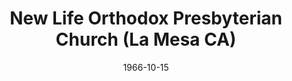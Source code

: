 ---
date: &id001 1966-10-15
end_date: null
location:
  address: null
  city: La Mesa
  state: CA
minister:
- end: 1977-01-01
  name: Edward Kellogg
  start: 1966-10-15
  type: Pastor
- end: 2004-07-20
  name: George Miladin
  start: 1978-01-01
  type: Pastor
- end: 1973-01-01
  name: Roger Schmurr
  start: 1970-01-01
  type: Assistant Pastor
- end: 1986-01-01
  name: Andrew Wikholm
  start: 1982-01-01
  type: Assistant Pastor
- end: 1993-01-01
  name: Mark Schroeder
  start: 1989-01-01
  type: Assistant Pastor
- end: 1997-01-01
  name: James Megchelsen
  start: 1993-01-01
  type: Assistant Pastor
- end: 1997-01-01
  name: John Garrisi
  start: 1994-01-01
  type: Teacher
ministers:
- Edward Kellogg
- George Miladin
- Roger Schmurr
- Andrew Wikholm
- Mark Schroeder
- James Megchelsen
- John Garrisi
name: New Life Orthodox Presbyterian Church
names:
- end: 2004-07-20
  name: New Life Orthodox Presbyterian Church
  start: 1966-10-15
- end: 1981-12-31
  name: Orthodox Presbyterian Church of Point Loma
  start: 1966-10-15
- end: 1998-04-26
  name: New Life Orthodox Presbyterian Church
  start: 1982-01-01
origination_date: *id001
raw_data: MISSING
states:
- CA
status:
  active: false
  end_date: 2004-07-20
  reason: withdrawal
  received_from: null
  withdrawal_to: Presbyterian Church in America
title: New Life Orthodox Presbyterian Church (La Mesa CA)
year_established:
- 1966

---